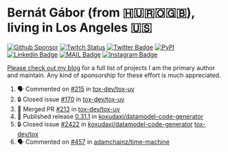 # Bernát Gábor (from 🇭🇺🇷🇴🇬🇧), living in Los Angeles 🇺🇸

[![Github Sponsor](https://img.shields.io/static/v1?label=Sponsor&message=%E2%9D%A4&logo=GitHub&link=https://github.com/sponsors/gaborbernat&style=flat-square)](https://github.com/sponsors/gaborbernat)
[![Twitch Status](https://img.shields.io/twitch/status/gaborbernat?style=flat-square)](https://www.twitch.tv/gaborbernat)
[![Twitter Badge](https://img.shields.io/badge/-@gjbernat-1ca0f1?style=flat-square&labelColor=1ca0f1&logo=twitter&logoColor=white&link=https://twitter.com/gjbernat)](https://twitter.com/gjbernat)
[![PyPI](https://img.shields.io/badge/-gaborbernat-0073b7?style=flat-square&logo=Python&logoColor=white&link=https://pypi.org/user/gaborbernat/)](https://pypi.org/user/gaborbernat/)
[![Linkedin Badge](https://img.shields.io/badge/-gaborbernat-blue?style=flat-square&logo=Linkedin&logoColor=white&link=https://www.linkedin.com/in/gaborbernat/)](https://www.linkedin.com/in/gaborbernat/)
[![MAIL Badge](https://img.shields.io/badge/-gaborjbernat@gmail.com-c14438?style=flat-square&logo=Gmail&logoColor=white&link=mailto:gaborjbernat@gmail.com)](mailto:gaborjbernat@gmail.com)
[![Instagram Badge](https://img.shields.io/badge/-@gabor__bernat-845EC2?style=flat-square&labelColor=white&logo=Instagram&link=https://instagram.com/gabor_bernat/)](https://instagram.com/gabor_bernat)

[Please check out my blog](https://bernat.tech/about/) for a full list of projects I am the primary author and maintain.
Any kind of sponsorship for these effort is much appreciated.

<!--START_SECTION:activity-->

1. 🗣 Commented on [#215](https://github.com/tox-dev/tox-uv/pull/215#issuecomment-2991763074) in [tox-dev/tox-uv](https://github.com/tox-dev/tox-uv)
2. 🔒 Closed issue [#170](https://github.com/tox-dev/tox-uv/issues/170) in [tox-dev/tox-uv](https://github.com/tox-dev/tox-uv)
3. 🎉 Merged PR [#213](https://github.com/tox-dev/tox-uv/pull/213) in [tox-dev/tox-uv](https://github.com/tox-dev/tox-uv)
4. 🚀 Published release [0.31.1](https://github.com/koxudaxi/datamodel-code-generator/releases/tag/0.31.1) in [koxudaxi/datamodel-code-generator](https://github.com/koxudaxi/datamodel-code-generator)
5. 🔒 Closed issue [#2422](https://github.com/koxudaxi/datamodel-code-generator/issues/2422) in [koxudaxi/datamodel-code-generator](https://github.com/koxudaxi/datamodel-code-generator)
   [tox-dev/tox](https://github.com/tox-dev/tox)
5. 🗣 Commented on [#457](https://github.com/adamchainz/time-machine/pull/457#issuecomment-2197730644) in
[adamchainz/time-machine](https://github.com/adamchainz/time-machine)
<!--END_SECTION:activity-->
